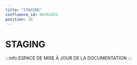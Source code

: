 ```yaml
---
title: "STAGING"
confluence_id: 86762455
position: 38
---
```

# STAGING


:::info
ESPACE DE MISE À JOUR DE LA DOCUMENTATION
:::

